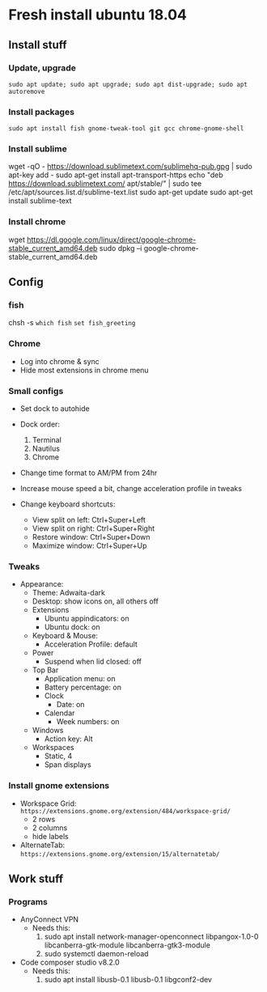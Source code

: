 # Fresh install ubuntu 18.04

## Install stuff

### Update, upgrade
`sudo apt update; sudo apt upgrade; sudo apt dist-upgrade; sudo apt autoremove`

### Install packages
`sudo apt install fish gnome-tweak-tool git gcc chrome-gnome-shell`


### Install sublime
wget -qO - https://download.sublimetext.com/sublimehq-pub.gpg | sudo apt-key add -
sudo apt-get install apt-transport-https
echo "deb https://download.sublimetext.com/ apt/stable/" | sudo tee /etc/apt/sources.list.d/sublime-text.list
sudo apt-get update
sudo apt-get install sublime-text


### Install chrome
wget https://dl.google.com/linux/direct/google-chrome-stable_current_amd64.deb
sudo dpkg –i google-chrome-stable_current_amd64.deb



## Config

### fish
chsh -s `which fish`
`set fish_greeting`

### Chrome
- Log into chrome & sync
- Hide most extensions in chrome menu

### Small configs
- Set dock to autohide
- Dock order:
    1. Terminal
    2. Nautilus
    3. Chrome
- Change time format to AM/PM from 24hr
- Increase mouse speed a bit, change acceleration profile in tweaks

- Change keyboard shortcuts:
    - View split on left:  Ctrl+Super+Left
    - View split on right: Ctrl+Super+Right
    - Restore window:      Ctrl+Super+Down
    - Maximize window:     Ctrl+Super+Up


### Tweaks
- Appearance:
    - Theme: Adwaita-dark
    - Desktop: show icons on, all others off
    - Extensions
        - Ubuntu appindicators: on
        - Ubuntu dock: on
    - Keyboard & Mouse:
        - Acceleration Profile: default
    - Power
        - Suspend when lid closed: off
    - Top Bar
        - Application menu: on
        - Battery percentage: on
        - Clock
            - Date: on
        - Calendar
            - Week numbers: on
    - Windows 
        - Action key: Alt
    - Workspaces
        - Static, 4
        - Span displays

### Install gnome extensions
- Workspace Grid: `https://extensions.gnome.org/extension/484/workspace-grid/`
    - 2 rows
    - 2 columns
    - hide labels
- AlternateTab: `https://extensions.gnome.org/extension/15/alternatetab/`


## Work stuff

### Programs
- AnyConnect VPN
    - Needs this: 
        1. sudo apt install network-manager-openconnect libpangox-1.0-0 libcanberra-gtk-module libcanberra-gtk3-module
        2. sudo systemctl daemon-reload
- Code composer studio v8.2.0
    - Needs this:
        1. sudo apt install libusb-0.1 libusb-0.1 libgconf2-dev